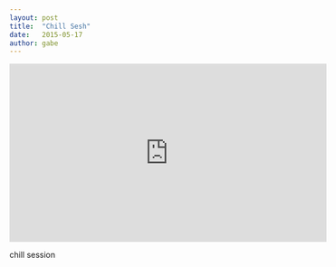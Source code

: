 ```yaml
---
layout: post
title:  "Chill Sesh"
date:   2015-05-17
author: gabe
---
```


<iframe width="560" height="315" src="https://www.youtube.com/embed/9KIqRKXbWbI" frameborder="0" allowfullscreen></iframe>

chill session